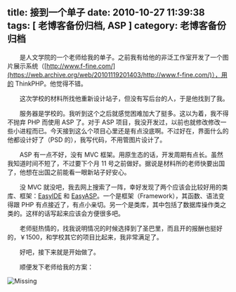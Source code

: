 title: 接到一个单子
date: 2010-10-27 11:39:38
tags: [ 老博客备份归档, ASP ]
category: 老博客备份归档
---
　　是人文学院的一个老师给我的单子。之前我有给他的非泛工作室开发了一个图片展示系统（[http://www.f-fine.com/](https://web.archive.org/web/20101119201403/http://www.f-fine.com/)），用的 ThinkPHP。他觉得不错。

　　这次学校的材料所找他重新设计站子，但没有写后台的人，于是他找到了我。

　　服务器是学校的。我听到这个之后就感觉困难加大了挺多。这以为着，我不得不抛弃 PHP 而使用 ASP 了。对于 ASP 项目，我没开发过，以前也就修改修改一些小进程而已。今天接到这么个项目心里还是有点没底啊。不过好在，界面什么的他都设计好了（PSD 的），我写代码，不用管图片设计了。

　　ASP 有一点不好，没有 MVC 框架。用原生态的话，开发周期有点长。虽然我知道时间不短了，不过要下个月 11 号之前做好。据说是材料所的老师快要出国了，他想在出国之前能看一眼新站子好安心。

　　没 MVC 就没吧，我去网上搜索了一阵，幸好发现了两个应该会比较好用的类库、框架：[EasyIDE](https://web.archive.org/web/20110207115449/http://freecontex.com/) 和 [EasyASP](http://www.easyasp.cn/)。一个是框架（Framework），其函数、语法变得跟 PHP 有点接近了，有点小亲切。另一个是类库，其中包括了数据库操作类之类的。这样的话写起来应该会方便很多吧。

　　老师挺热情的，找我说明情况的时候选择到了圣巴里，而且开的报酬也挺好的，￥1500，和学校其它的项目比起来，我非常满足了。

　　好吧，接下来就是开始做了。

　　顺便发下老师给我的方案：

![Missing](https://dm.nbut.ac.cn/xcoder/archive/missing.jpg)
